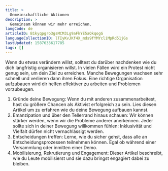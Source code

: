 ```yaml
---
title: >
  Gemeinschaftliche Aktionen
description: >
  Gemeinsam können wir mehr erreichen.
langCode: de
articleID: B1kyqpgro3gsMCM3Lg9aFkYE5aQkqogG
languageCollectionID: lTIyKvJKf4X_mds9fYMYcliMpRd51jGs
lastUpdated: 1587633617785
tags: []
---
```


Wenn du etwas verändern willst, solltest du darüber nachdenken wie du dich langfristig organisieren willst. In vielen Fällen wird ein Protest nicht genug sein, um dein Ziel zu erreichen. Manche Bewegungen wachsen sehr schnell und verlieren dann ihren Fokus. Eine richtige Organisation aufzubauen wird dir helfen effektiver zu arbeiten und Problemen vorzubeugen.

1.  Gründe deine Bewegung: Wenn du mit anderen zusammenarbeitest, hast du größere Chancen als Aktivist erfolgreich zu sein. Lies diesen Artikel um zu erfahren wie du deine Bewegung aufbauen kannst.
2.  Emanzipation und über den Tellerrand hinaus schauen: Wir können stärker werden, wenn wir die Probleme anderer anerkennen. Jeder sollte sich in deiner Bewegung willkommen fühlen: Inklusivität und Vielfalt dürfen nicht vernachlässigt werden.
3.  Entscheidungen treffen: Lerne, wie du sicher gehst, dass alle an Entscheidungsprozessen teilnehmen können. Egal ob während einer Versammlung oder inmitten einer Demo.
4.  Mobilisierung, Rekrutierung und Engagement: Dieser Artikel beschreibt, wie du Leute mobilisierst und sie dazu bringst engagiert dabei zu bleiben.